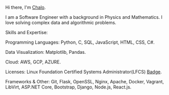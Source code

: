 Hi there, I'm [Chalo](https://www.linkedin.com/in/emmanuel-musyoka-chalo-211336183 "LinkedIn").

I am a Software Engineer with a background in Physics and Mathematics. I love solving complex data and algorithmic problems.

Skills and Expertise:

Programming Languages: Python, C, SQL, JavaScript, HTML, CSS, C#.

Data Visualization: Matplotlib, Pandas.

Cloud: AWS, GCP, AZURE.

Licenses: Linux Foundation Certified Systems Administrator(LFCS) [Badge](https://www.credly.com/badges/e72f408c-9cab-4bfb-a6ed-5dc7dfbbac68/linked_in_profile "Credly").

Frameworks & Other: Git, Flask, OpenSSL, Nginx, Apache, Docker, Vagrant, LibVirt, ASP.NET Core, Bootstrap, Django, Node.js, React.js.
